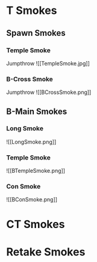 # T Smokes
## Spawn Smokes
### Temple Smoke
Jumpthrow
![[TempleSmoke.jpg]]
### B-Cross Smoke
Jumpthrow
![[BCrossSmoke.png]]
## B-Main Smokes
### Long Smoke
![[LongSmoke.png]]
### Temple Smoke
![[BTempleSmoke.png]]
### Con Smoke
![[BConSmoke.png]]
# CT Smokes
# Retake Smokes
